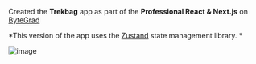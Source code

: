 Created the  **Trekbag** app as part of the **Professional React & Next.js** on [ByteGrad](https://bytegrad.com/)

*This version of the app uses the [Zustand](https://github.com/pmndrs/zustand) state management library. *

![image](https://github.com/user-attachments/assets/84633b48-07a0-4084-9b6c-c9639ebc1c78)

